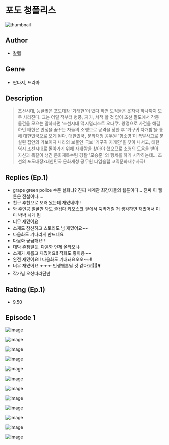 # 포도 청폴리스
![thumbnail](https://image-comic.pstatic.net/user_contents_data/challenge_comic/2023/05/23/318763/upload_3486684628141619251_480x623.jpeg)

## Author
- [칼렙](https://comic.naver.com/artistTitle?id=318763)

## Genre
- 판타지, 드라마

## Description
> 조선시대, 능글맞은 포도대장 ‘기태헌’이 떴다 하면 도적들은 옷자락 하나까지 모두 사라진다. 그는 어릴 적부터 병풍, 자기, 서책 할 것 없이 조선 팔도에서 각종 물건을 모으는 말하자면 ‘조선시대 맥시멀리스트 오타쿠’. 왕명으로 사건을 해결하던 태헌은 반정을 꿈꾸는 자들의 소행으로 공격을 당한 후 ‘거구귀 자개함’을 통해 대한민국으로 오게 된다. 대한민국, 문화재청 공무원 '함소영'이 폭발사고로 분실된 집안의 가보이자 나라의 보물인 국보 '거구귀 자개함'을 찾아 나서고, 태헌 역시 조선시대로 돌아가기 위해 자개함을 찾아야 했으므로 소영의 도움을 받아 자신과 똑같이 생긴 문화재특수팀 경찰 '모승준' 의 행세를 하기 시작하는데... 조선의 포도대장x대한민국 문화재청 공무원 타임슬립 코믹문화재수사극!

## Replies (Ep.1)
- grape green police 수준 실화냐? 진짜 세계관 최강자들의 웹툰이다... 진짜 이 웹툰은 전설이다....
- 친구 추천으로 보러 왔는데 재밌네여!!
- 와 주인공 얼굴만 봐도 즐겁다 키오스크 앞에서 뚝딱거릴 거 생각하면 재밌어서 이마 박박 치게 됨
- 너무 재밌어요
- 소재도 참신하고 스토리도 넘 재밌어요~~
- 다음화도 기다리게 만드네요
- 다음화 궁금해요!!
- 대박 존잼일듯. 다음화 언제 올라오냐
- 소재가 새롭고 재밌어요!! 작화도 좋아용~~
- 완전 재밌어요!! 다음화도 기대돼요오오~~!!
- 너무 재밌어요 ㅜㅜㅜ 인생웹툰될 것 같아요👍🏻❣️
- 작가님 오셨따라단딴

## Rating (Ep.1)
- 9.50

## Episode 1
![image](https://image-comic.pstatic.net/user_contents_data/challenge_comic/2023/05/23/318763/upload_3544442004117469490.jpeg)

![image](https://image-comic.pstatic.net/user_contents_data/challenge_comic/2023/05/23/318763/upload_4122826902507696434.jpeg)

![image](https://image-comic.pstatic.net/user_contents_data/challenge_comic/2023/05/23/318763/upload_7292791466578044004.jpeg)

![image](https://image-comic.pstatic.net/user_contents_data/challenge_comic/2023/05/23/318763/upload_4049359700233826357.jpeg)

![image](https://image-comic.pstatic.net/user_contents_data/challenge_comic/2023/05/23/318763/upload_3616448987032270649.jpeg)

![image](https://image-comic.pstatic.net/user_contents_data/challenge_comic/2023/05/23/318763/upload_3618473410455298864.jpeg)

![image](https://image-comic.pstatic.net/user_contents_data/challenge_comic/2023/05/23/318763/upload_3833801575204466744.jpeg)

![image](https://image-comic.pstatic.net/user_contents_data/challenge_comic/2023/05/23/318763/upload_7161061194704959287.jpeg)

![image](https://image-comic.pstatic.net/user_contents_data/challenge_comic/2023/05/23/318763/upload_3616778840483967589.jpeg)

![image](https://image-comic.pstatic.net/user_contents_data/challenge_comic/2023/05/23/318763/upload_7148397003367868004.jpeg)

![image](https://image-comic.pstatic.net/user_contents_data/challenge_comic/2023/05/23/318763/upload_3617623268987725156.jpeg)

![image](https://image-comic.pstatic.net/user_contents_data/challenge_comic/2023/05/23/318763/upload_4049688453455033141.jpeg)
